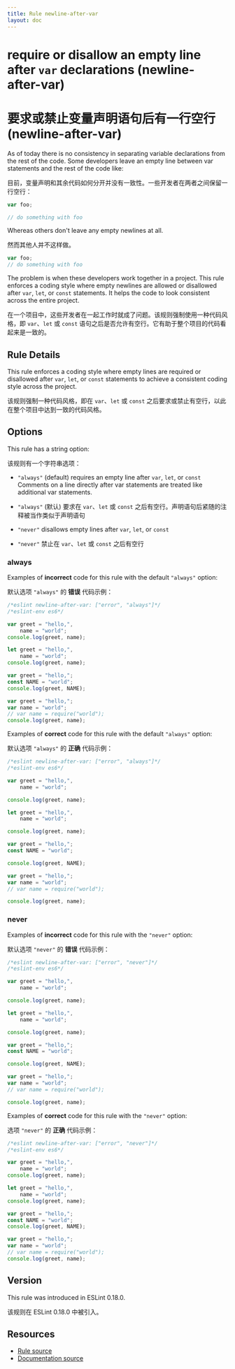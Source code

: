 ```yaml
---
title: Rule newline-after-var
layout: doc
---
```

<!-- Note: No pull requests accepted for this file. See README.md in the root directory for details. -->

# require or disallow an empty line after `var` declarations (newline-after-var)

# 要求或禁止变量声明语句后有一行空行 (newline-after-var)

As of today there is no consistency in separating variable declarations from the rest of the code. Some developers leave an empty line between var statements and the rest of the code like:

目前，变量声明和其余代码如何分开并没有一致性。一些开发者在两者之间保留一行空行：

```js
var foo;

// do something with foo
```

Whereas others don't leave any empty newlines at all.

然而其他人并不这样做。

```js
var foo;
// do something with foo
```

The problem is when these developers work together in a project. This rule enforces a coding style where empty newlines are allowed or disallowed after `var`, `let`, or `const` statements. It helps the code to look consistent across the entire project.

在一个项目中，这些开发者在一起工作时就成了问题。该规则强制使用一种代码风格，即 `var`、`let` 或 `const` 语句之后是否允许有空行。它有助于整个项目的代码看起来是一致的。

## Rule Details

This rule enforces a coding style where empty lines are required or disallowed after `var`, `let`, or `const` statements to achieve a consistent coding style across the project.

该规则强制一种代码风格，即在 `var`、`let` 或 `const` 之后要求或禁止有空行，以此在整个项目中达到一致的代码风格。

## Options

This rule has a string option:

该规则有一个字符串选项：

* `"always"` (default) requires an empty line after `var`, `let`, or `const`
  Comments on a line directly after var statements are treated like additional var statements.

* `"always"` (默认) 要求在 `var`、`let` 或 `const` 之后有空行。声明语句后紧随的注释被当作类似于声明语句
    
* `"never"` disallows empty lines after `var`, `let`, or `const`
* `"never"` 禁止在 `var`、`let` 或 `const` 之后有空行

### always

Examples of **incorrect** code for this rule with the default `"always"` option:

默认选项 `"always"` 的 **错误** 代码示例：

```js
/*eslint newline-after-var: ["error", "always"]*/
/*eslint-env es6*/

var greet = "hello,",
    name = "world";
console.log(greet, name);

let greet = "hello,",
    name = "world";
console.log(greet, name);

var greet = "hello,";
const NAME = "world";
console.log(greet, NAME);

var greet = "hello,";
var name = "world";
// var name = require("world");
console.log(greet, name);
```

Examples of **correct** code for this rule with the default `"always"` option:

默认选项 `"always"` 的 **正确** 代码示例：

```js
/*eslint newline-after-var: ["error", "always"]*/
/*eslint-env es6*/

var greet = "hello,",
    name = "world";

console.log(greet, name);

let greet = "hello,",
    name = "world";

console.log(greet, name);

var greet = "hello,";
const NAME = "world";

console.log(greet, NAME);

var greet = "hello,";
var name = "world";
// var name = require("world");

console.log(greet, name);
```

### never

Examples of **incorrect** code for this rule with the `"never"` option:

默认选项 `"never"` 的 **错误** 代码示例：  

```js
/*eslint newline-after-var: ["error", "never"]*/
/*eslint-env es6*/

var greet = "hello,",
    name = "world";

console.log(greet, name);

let greet = "hello,",
    name = "world";

console.log(greet, name);

var greet = "hello,";
const NAME = "world";

console.log(greet, NAME);

var greet = "hello,";
var name = "world";
// var name = require("world");

console.log(greet, name);
```

Examples of **correct** code for this rule with the `"never"` option:

选项 `"never"` 的 **正确** 代码示例：

```js
/*eslint newline-after-var: ["error", "never"]*/
/*eslint-env es6*/

var greet = "hello,",
    name = "world";
console.log(greet, name);

let greet = "hello,",
    name = "world";
console.log(greet, name);

var greet = "hello,";
const NAME = "world";
console.log(greet, NAME);

var greet = "hello,";
var name = "world";
// var name = require("world");
console.log(greet, name);
```

## Version

This rule was introduced in ESLint 0.18.0.

该规则在 ESLint 0.18.0 中被引入。

## Resources

* [Rule source](https://github.com/eslint/eslint/tree/master/lib/rules/newline-after-var.js)
* [Documentation source](https://github.com/eslint/eslint/tree/master/docs/rules/newline-after-var.md)
